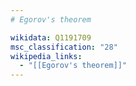 ```yaml
---
# Egorov's theorem

wikidata: Q1191709
msc_classification: "28"
wikipedia_links:
  - "[[Egorov's theorem]]"
---
```

